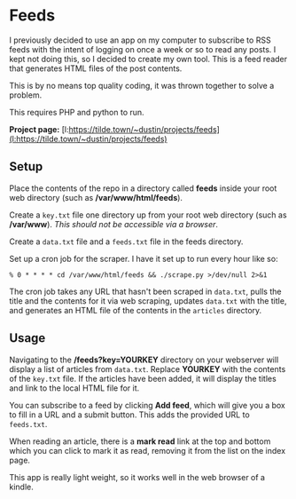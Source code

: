 # Feeds

I previously decided to use an app on my computer to subscribe to RSS feeds with the intent of logging on once a week or so to read any posts. I kept not doing this, so I decided to create my own tool. This is a feed reader that generates HTML files of the post contents.

This is by no means top quality coding, it was thrown together to solve a problem.

This requires PHP and python to run.

**Project page:** [l:https://tilde.town/~dustin/projects/feeds](l:https://tilde.town/~dustin/projects/feeds)

## Setup

Place the contents of the repo in a directory called **feeds** inside your root web directory (such as **/var/www/html/feeds**).

Create a `key.txt` file one directory up from your root web directory (such as **/var/www**). _This should not be accessible via a browser_.

Create a `data.txt` file and a `feeds.txt` file in the feeds directory.

Set up a cron job for the scraper. I have it set up to run every hour like so:

```
% 0 * * * * cd /var/www/html/feeds && ./scrape.py >/dev/null 2>&1
```

The cron job takes any URL that hasn't been scraped in `data.txt`, pulls the title and the contents for it via web scraping, updates `data.txt` with the title, and generates an HTML file of the contents in the `articles` directory.

## Usage

Navigating to the **/feeds?key=YOURKEY** directory on your webserver will display a list of articles from `data.txt`. Replace **YOURKEY** with the contents of the `key.txt` file. If the articles have been added, it will display the titles and link to the local HTML file for it.

You can subscribe to a feed by clicking **Add feed**, which will give you a box to fill in a URL and a submit button. This adds the provided URL to `feeds.txt`.

When reading an article, there is a **mark read** link at the top and bottom which you can click to mark it as read, removing it from the list on the index page.

This app is really light weight, so it works well in the web browser of a kindle.
